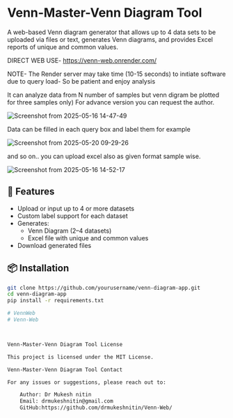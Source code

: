 # Venn-Master-Venn Diagram Tool

A web-based Venn diagram generator that allows up to 4 data sets to be uploaded via files or text, generates Venn diagrams, and provides Excel reports of unique and common values.

DIRECT WEB USE- https://venn-web.onrender.com/ 


NOTE- The Render server may take time (10-15 seconds) to inıtiate software due to query load- So be patient and enjoy analysis



It can analyze data from N number of samples but venn digram be plotted for three samples only)
For advance version you can request the author.



![Screenshot from 2025-05-16 14-47-49](https://github.com/user-attachments/assets/d6683359-b6be-44e3-aa7f-508131702db4)




Data can be filled in each query box and label them for example

![Screenshot from 2025-05-20 09-29-26](https://github.com/user-attachments/assets/909c4594-36a9-4d27-b417-4fdfc1ee0d5b)

and so on..
you can upload excel also as given format sample wise.




![Screenshot from 2025-05-16 14-52-17](https://github.com/user-attachments/assets/e42e3e22-f089-4789-8fac-1502baadfca7)




## 🔧 Features

- Upload or input up to 4 or more datasets
- Custom label support for each dataset
- Generates:
  - Venn Diagram (2–4 datasets)
  - Excel file with unique and common values
- Download generated files

## 📦 Installation

```bash
git clone https://github.com/yourusername/venn-diagram-app.git
cd venn-diagram-app
pip install -r requirements.txt

# VennWeb
# Venn-Web



Venn-Master-Venn Diagram Tool License

This project is licensed under the MIT License.

Venn-Master-Venn Diagram Tool Contact

For any issues or suggestions, please reach out to:

    Author: Dr Mukesh nitin
    Email: drmukeshnitin@gmail.com
    GitHub:https://github.com/drmukeshnitin/Venn-Web/
